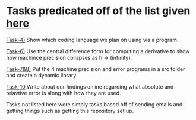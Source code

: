# Tasks predicated off of the list given [here](https://jvkoebbe.github.io/math4610/tasksheets/html/tasksheet_01.html)

[Task-4)](https://github.com/adflanders/math4610/blob/master/hw_toc/task_sheet_1/task_4.cpp) Show which coding language we plan on using via a program.

[Task-6)](https://github.com/adflanders/math4610/blob/master/hw_toc/task_sheet_1/task_6.cpp) Use the central difference form for computing a derivative to show how machince precision collapses as h -> (infinity). 

[Task-7&8)](https://github.com/adflanders/math4610/tree/master/src) Put the 4 machine precision and error programs in a src folder and create a dynamic library.

[Task-10](https://github.com/adflanders/math4610/blob/master/hw_toc/task_sheet_1/task_10.txt) Write about our findings online regarding what absolute and relavtive error is along with how they are used.

Tasks not listed here were simply tasks based off of sending emails and getting things such as getting this repository set up.
